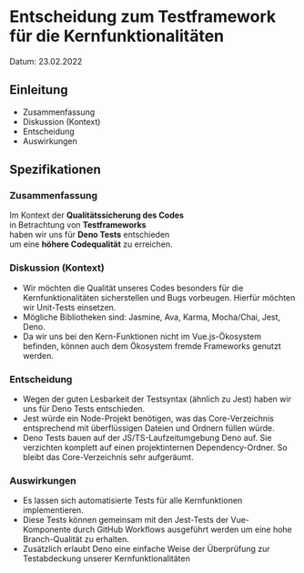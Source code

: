 # Entscheidung zum Testframework für die Kernfunktionalitäten

Datum: 23.02.2022

## Einleitung

* Zusammenfassung
* Diskussion (Kontext)
* Entscheidung
* Auswirkungen

## Spezifikationen

### Zusammenfassung
Im Kontext der **Qualitätssicherung des Codes**<br>
in Betrachtung von **Testframeworks**<br>
haben wir uns für **Deno Tests** entschieden<br>
um eine **höhere Codequalität** zu erreichen.

### Diskussion (Kontext)
* Wir möchten die Qualität unseres Codes besonders für die Kernfunktionalitäten sicherstellen und Bugs vorbeugen. Hierfür möchten wir Unit-Tests einsetzen.
* Mögliche Bibliotheken sind: Jasmine, Ava, Karma, Mocha/Chai, Jest, Deno.
* Da wir uns bei den Kern-Funktionen nicht im Vue.js-Ökosystem befinden, können auch dem Ökosystem fremde Frameworks genutzt werden.

### Entscheidung
* Wegen der guten Lesbarkeit der Testsyntax (ähnlich zu Jest) haben wir uns für Deno Tests entschieden. 
* Jest würde ein Node-Projekt benötigen, was das Core-Verzeichnis entsprechend mit überflüssigen Dateien und Ordnern füllen würde.
* Deno Tests bauen auf der JS/TS-Laufzeitumgebung Deno auf. Sie verzichten komplett auf einen projektinternen Dependency-Ordner. So bleibt das Core-Verzeichnis sehr aufgeräumt.

### Auswirkungen
* Es lassen sich automatisierte Tests für alle Kernfunktionen implementieren.
* Diese Tests können gemeinsam mit den Jest-Tests der Vue-Komponente durch GitHub Workflows ausgeführt werden um eine hohe Branch-Qualität zu erhalten. 
* Zusätzlich erlaubt Deno eine einfache Weise der Überprüfung zur Testabdeckung unserer Kernfunktionalitäten
